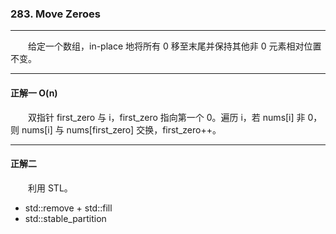 ### 283. Move Zeroes

-----

&emsp;&emsp;给定一个数组，in-place 地将所有 0 移至末尾并保持其他非 0 元素相对位置不变。

-----

#### 正解一 O(n)

&emsp;&emsp;双指针 first_zero 与 i，first_zero 指向第一个 0。遍历 i，若 nums[i] 非 0，则 nums[i] 与 nums[first_zero] 交换，first_zero++。

-----

#### 正解二

&emsp;&emsp;利用 STL。

- std::remove + std::fill
- std::stable_partition
